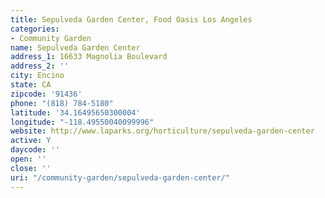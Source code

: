 ```yaml
---
title: Sepulveda Garden Center, Food Oasis Los Angeles
categories:
- Community Garden
name: Sepulveda Garden Center
address_1: 16633 Magnolia Boulevard
address_2: ''
city: Encino
state: CA
zipcode: '91436'
phone: "(818) 784-5180"
latitude: '34.16495650300004'
longitude: "-118.49550040099996"
website: http://www.laparks.org/horticulture/sepulveda-garden-center
active: Y
daycode: ''
open: ''
close: ''
uri: "/community-garden/sepulveda-garden-center/"
---
```


